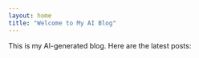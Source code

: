 ```yaml
---
layout: home
title: "Welcome to My AI Blog"
---
```

This is my AI-generated blog. Here are the latest posts: